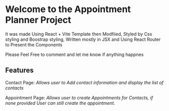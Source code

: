 # Welcome to the **Appointment Planner** Project

It was made Using React + Vite Template then Modfiied,
Styled by Css styling and Boostrap styling,
Written mostly in JSX and Using React Router to Present the Components

Please Feel Free to comment and let me know if anything happnes

## Features

Contact Page:
_Allows user to Add contact information and display the list of contacts_

Appointment Page:
_Allows user to create Appointments for Contacts, if none provided User can still create the appointment._
